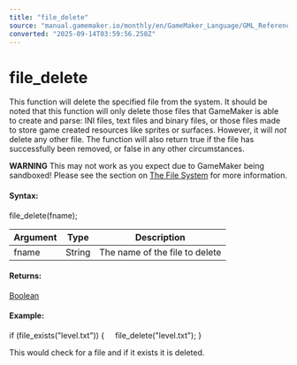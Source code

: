 ```yaml
---
title: "file_delete"
source: "manual.gamemaker.io/monthly/en/GameMaker_Language/GML_Reference/File_Handling/File_System/file_delete.htm"
converted: "2025-09-14T03:59:56.258Z"
---
```


# file\_delete

This function will delete the specified file from the system. It should be noted that this function will only delete those files that GameMaker is able to create and parse: INI files, text files and binary files, or those files made to store game created resources like sprites or surfaces. However, it will _not_ delete any other file. The function will also return true if the file has successfully been removed, or false in any other circumstances.

**WARNING** This may not work as you expect due to GameMaker being sandboxed! Please see the section on [The File System](../../../../Additional_Information/The_File_System.md) for more information.

#### Syntax:

file\_delete(fname);

| Argument | Type | Description |
| --- | --- | --- |
| fname | String | The name of the file to delete |

#### Returns:

[Boolean](../../../GML_Overview/Data_Types.md)

#### Example:

if (file\_exists("level.txt"))
{
    file\_delete("level.txt");
}

This would check for a file and if it exists it is deleted.